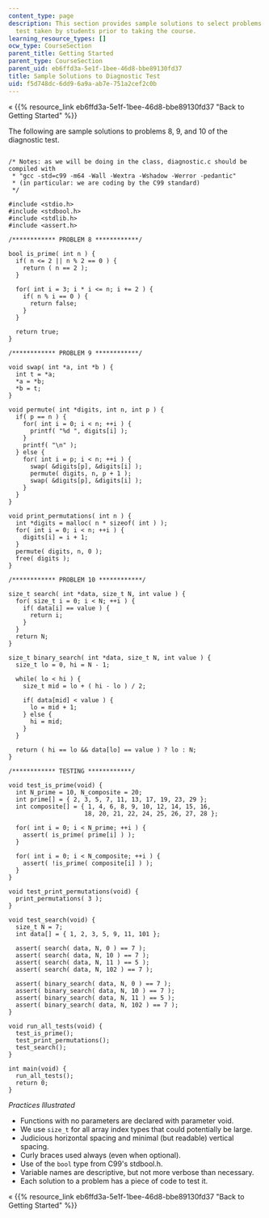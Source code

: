 ```yaml
---
content_type: page
description: This section provides sample solutions to select problems from a diagnostic
  test taken by students prior to taking the course.
learning_resource_types: []
ocw_type: CourseSection
parent_title: Getting Started
parent_type: CourseSection
parent_uid: eb6ffd3a-5e1f-1bee-46d8-bbe89130fd37
title: Sample Solutions to Diagnostic Test
uid: f5d748dc-6dd9-6a9a-ab7e-751a2cef2c0b
---
```


« {{% resource_link eb6ffd3a-5e1f-1bee-46d8-bbe89130fd37 "Back to Getting Started" %}}

The following are sample solutions to problems 8, 9, and 10 of the diagnostic test.

```

/* Notes: as we will be doing in the class, diagnostic.c should be 
compiled with
 * "gcc -std=c99 -m64 -Wall -Wextra -Wshadow -Werror -pedantic"
 * (in particular: we are coding by the C99 standard)
 */
 
#include <stdio.h>
#include <stdbool.h>
#include <stdlib.h>
#include <assert.h>
 
/************ PROBLEM 8 ************/
 
bool is_prime( int n ) {
  if( n <= 2 || n % 2 == 0 ) {
    return ( n == 2 );
  }
 
  for( int i = 3; i * i <= n; i += 2 ) {
    if( n % i == 0 ) {
      return false;
    }
  }
 
  return true;
}
 
/************ PROBLEM 9 ************/
 
void swap( int *a, int *b ) {
  int t = *a;
  *a = *b;
  *b = t;
}
 
void permute( int *digits, int n, int p ) {
  if( p == n ) {
    for( int i = 0; i < n; ++i ) {
      printf( "%d ", digits[i] );
    }
    printf( "\n" );
  } else {
    for( int i = p; i < n; ++i ) {
      swap( &digits[p], &digits[i] );
      permute( digits, n, p + 1 );
      swap( &digits[p], &digits[i] );
    }
  }
}
 
void print_permutations( int n ) {
  int *digits = malloc( n * sizeof( int ) );
  for( int i = 0; i < n; ++i ) {
    digits[i] = i + 1;
  }
  permute( digits, n, 0 );
  free( digits );
}
 
/************ PROBLEM 10 ************/
 
size_t search( int *data, size_t N, int value ) {
  for( size_t i = 0; i < N; ++i ) {
    if( data[i] == value ) {
      return i;
    }
  }
  return N;
}
 
size_t binary_search( int *data, size_t N, int value ) {
  size_t lo = 0, hi = N - 1;
 
  while( lo < hi ) {
    size_t mid = lo + ( hi - lo ) / 2;
 
    if( data[mid] < value ) {
      lo = mid + 1;
    } else {
      hi = mid;
    }
  }
 
  return ( hi == lo && data[lo] == value ) ? lo : N;
}
 
/************ TESTING ************/
 
void test_is_prime(void) {
  int N_prime = 10, N_composite = 20;
  int prime[] = { 2, 3, 5, 7, 11, 13, 17, 19, 23, 29 };
  int composite[] = { 1, 4, 6, 8, 9, 10, 12, 14, 15, 16, 
                     18, 20, 21, 22, 24, 25, 26, 27, 28 };
                      
  for( int i = 0; i < N_prime; ++i ) {
    assert( is_prime( prime[i] ) );
  }
 
  for( int i = 0; i < N_composite; ++i ) {
    assert( !is_prime( composite[i] ) );
  }
}
 
void test_print_permutations(void) {
  print_permutations( 3 );
}
 
void test_search(void) {
  size_t N = 7;
  int data[] = { 1, 2, 3, 5, 9, 11, 101 };
 
  assert( search( data, N, 0 ) == 7 );
  assert( search( data, N, 10 ) == 7 );
  assert( search( data, N, 11 ) == 5 );
  assert( search( data, N, 102 ) == 7 );
 
  assert( binary_search( data, N, 0 ) == 7 );
  assert( binary_search( data, N, 10 ) == 7 );
  assert( binary_search( data, N, 11 ) == 5 );
  assert( binary_search( data, N, 102 ) == 7 );
}
 
void run_all_tests(void) {
  test_is_prime();
  test_print_permutations();
  test_search();
}
 
int main(void) {
  run_all_tests();
  return 0;
}
```

_Practices Illustrated_

*   Functions with no parameters are declared with parameter void.
*   We use `size_t` for all array index types that could potentially be large.
*   Judicious horizontal spacing and minimal (but readable) vertical spacing.
*   Curly braces used always (even when optional).
*   Use of the `bool` type from C99's stdbool.h.
*   Variable names are descriptive, but not more verbose than necessary.
*   Each solution to a problem has a piece of code to test it.

« {{% resource_link eb6ffd3a-5e1f-1bee-46d8-bbe89130fd37 "Back to Getting Started" %}}